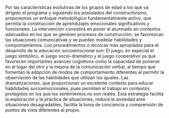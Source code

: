 Por las características evolutivas de los grupos de edad a los que va dirigido el programa y siguiendo los postulados del constructivismo, 
proponemos un enfoque metodológico fundamentalmente activo, que permita la construcción de aprendizajes emocionales significativos y funcionales. La 
intervención consistirá en poner al alumnado en contextos adecuados en los que se generen procesos de construcción, 
se favorezcan las situaciones comunicativas y se puedan modelar habilidades y comportamientos. Los procedimientos o técnicas más apropiados para el desarrollo de la educación socioemocional son: 
El juego, en especial el juego simbólico, el juego socio-dramático y el juego cooperativo ya 
que favorecen importantes avances cognitivos como la capacidad de ponerse en el lugar del otro y la mejora de la comunicación verbal, al tiempo que fomentan la 
adopción de modos de comportamiento diferentes al permitir la observación de las habilidades que utilizan los iguales.
Las dramatizaciones, que proporcionan un excelente contexto para educar habilidades socioemocionales, 
pues permiten el trabajo en contextos protegidos en los que los sentimientos no son reales. Esta estrategia facilita la exploración y la práctica de situaciones, 
reduce la ansiedad ante situaciones desagradables, facilita la toma de conciencia y comprensión de puntos de vista diferentes al propio.
